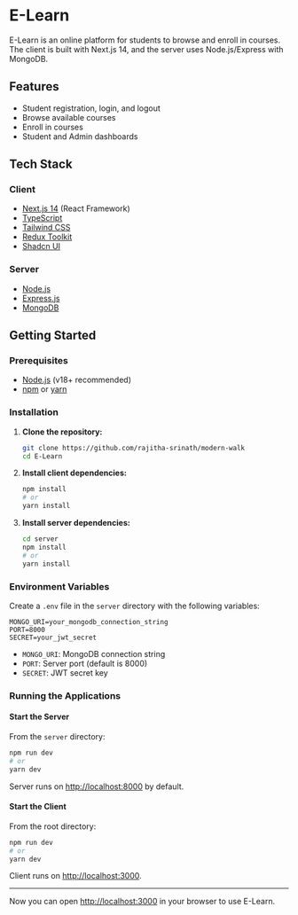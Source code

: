 # E-Learn

E-Learn is an online platform for students to browse and enroll in courses. The client is built with Next.js 14, and the server uses Node.js/Express with MongoDB.

## Features

- Student registration, login, and logout
- Browse available courses
- Enroll in courses
- Student and Admin dashboards

## Tech Stack

### Client

- [Next.js 14](https://nextjs.org/) (React Framework)
- [TypeScript](https://www.typescriptlang.org/)
- [Tailwind CSS](https://tailwindcss.com/)
- [Redux Toolkit](https://redux-toolkit.js.org/)
- [Shadcn UI](https://ui.shadcn.com/)

### Server

- [Node.js](https://nodejs.org/)
- [Express.js](https://expressjs.com/)
- [MongoDB](https://www.mongodb.com/)

## Getting Started

### Prerequisites

- [Node.js](https://nodejs.org/) (v18+ recommended)
- [npm](https://www.npmjs.com/) or [yarn](https://yarnpkg.com/)

### Installation

1. **Clone the repository:**
    ```bash
    git clone https://github.com/rajitha-srinath/modern-walk
    cd E-Learn
    ```

2. **Install client dependencies:**
    ```bash
    npm install
    # or
    yarn install
    ```

3. **Install server dependencies:**
    ```bash
    cd server
    npm install
    # or
    yarn install
    ```

### Environment Variables

Create a `.env` file in the `server` directory with the following variables:

```
MONGO_URI=your_mongodb_connection_string
PORT=8000
SECRET=your_jwt_secret
```

- `MONGO_URI`: MongoDB connection string
- `PORT`: Server port (default is 8000)
- `SECRET`: JWT secret key

### Running the Applications

#### Start the Server

From the `server` directory:

```bash
npm run dev
# or
yarn dev
```

Server runs on [http://localhost:8000](http://localhost:8000) by default.

#### Start the Client

From the root directory:

```bash
npm run dev
# or
yarn dev
```

Client runs on [http://localhost:3000](http://localhost:3000).

---

Now you can open [http://localhost:3000](http://localhost:3000) in your browser to use E-Learn.